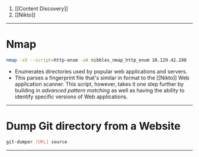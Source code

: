 1) [[Content Discovery]]
2) [[Nikto]]

---
# Nmap
```sh
nmap -sV --script=http-enum -oA nibbles_nmap_http_enum 10.129.42.190
```

- Enumerates directories used by popular web applications and servers.
- This parses a fingerprint file that's similar in format to the [[Nikto]] Web application scanner. This script, however, takes it one step further by building in *advanced pattern matching* as well as having the ability to identify specific versions of Web applications.

---
# Dump Git directory from a Website
```sh
git-dumper [URL] source
```

---
